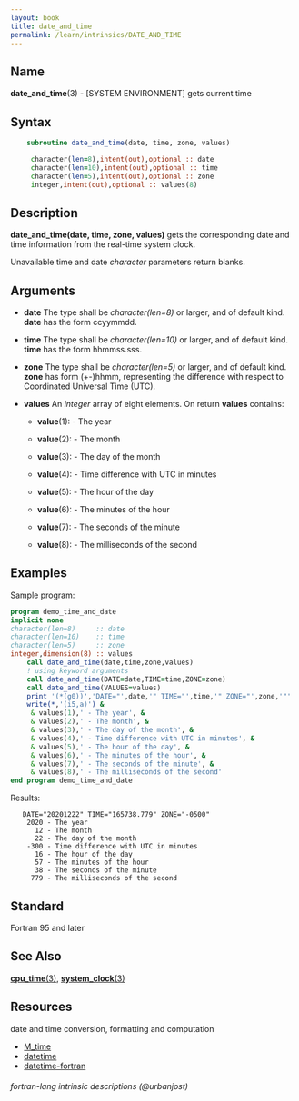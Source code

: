 ```yaml
---
layout: book
title: date_and_time
permalink: /learn/intrinsics/DATE_AND_TIME
---
```

## __Name__

__date\_and\_time__(3) - \[SYSTEM ENVIRONMENT\] gets current time

## __Syntax__
```fortran
    subroutine date_and_time(date, time, zone, values)

     character(len=8),intent(out),optional :: date
     character(len=10),intent(out),optional :: time
     character(len=5),intent(out),optional :: zone
     integer,intent(out),optional :: values(8)
```
## __Description__

__date\_and\_time(date, time, zone, values)__ gets the corresponding
date and time information from the real-time system clock.

Unavailable time and date _character_ parameters return blanks.

## __Arguments__

  - __date__
    The type shall be _character(len=8)_ or larger, and of default
    kind. __date__ has the form ccyymmdd.

  - __time__
    The type shall be _character(len=10)_ or larger, and of default
    kind. __time__ has the form hhmmss.sss.

  - __zone__
    The type shall be _character(len=5)_ or larger, and of default
    kind. __zone__ has form (+-)hhmm, representing the difference with
    respect to Coordinated Universal Time (UTC).

  - __values__
    An _integer_ array of eight elements. On return __values__ contains:

      - __value__(1): - The year

      - __value__(2): - The month

      - __value__(3): - The day of the month

      - __value__(4): - Time difference with UTC in minutes

      - __value__(5): - The hour of the day

      - __value__(6): - The minutes of the hour

      - __value__(7): - The seconds of the minute

      - __value__(8): - The milliseconds of the second

## __Examples__

Sample program:

```fortran
program demo_time_and_date
implicit none
character(len=8)     :: date
character(len=10)    :: time
character(len=5)     :: zone
integer,dimension(8) :: values
    call date_and_time(date,time,zone,values)
    ! using keyword arguments
    call date_and_time(DATE=date,TIME=time,ZONE=zone)
    call date_and_time(VALUES=values)
    print '(*(g0))','DATE="',date,'" TIME="',time,'" ZONE="',zone,'"'
    write(*,'(i5,a)') &
     & values(1),' - The year', &
     & values(2),' - The month', &
     & values(3),' - The day of the month', &
     & values(4),' - Time difference with UTC in minutes', &
     & values(5),' - The hour of the day', &
     & values(6),' - The minutes of the hour', &
     & values(7),' - The seconds of the minute', &
     & values(8),' - The milliseconds of the second'
end program demo_time_and_date
```
Results:
```
   DATE="20201222" TIME="165738.779" ZONE="-0500"
    2020 - The year
      12 - The month
      22 - The day of the month
    -300 - Time difference with UTC in minutes
      16 - The hour of the day
      57 - The minutes of the hour
      38 - The seconds of the minute
     779 - The milliseconds of the second
```
## __Standard__

Fortran 95 and later

## __See Also__

[__cpu\_time__(3)](CPU_TIME),
[__system\_clock__(3)](SYSTEM_CLOCK)

## __Resources__
 date and time conversion, formatting and computation 
 - [M_time](https://github.com/urbanjost/M_time) 
 - [datetime](https://github.com/wavebitscientific/datetime-fortran)
 - [datetime-fortran](https://github.com/wavebitscientific/datetime-fortran)

###### fortran-lang intrinsic descriptions (@urbanjost)

